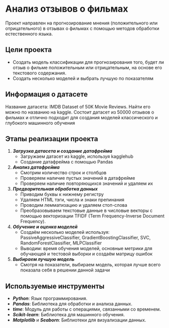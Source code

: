 # Анализ отзывов о фильмах
Проект направлен на прогнозирование мнения (положительного или отрицательного) в отзывах о фильмах с помощью методов обработки естественного языка.
## Цели проекта
- Создать модель классификации для прогнозирования того, будет ли отзыв о фильме положительным или отрицательным, на основе его текстового содержания.
- Создать несколько моделей и выбрать лучшую по показателям
## Информация о датасете
Название датасета: IMDB Dataset of 50K Movie Reviews. Найти его можно по названию на kaggle. Состоит датасет из 50000 отзывов о фильмах и отлично подходит для создания моделей классического и глубокого машинного обучения  
## Этапы реализации проекта
1. ***Загрузка датасета и создание датафрейма***
   - Загружаем датасет из kaggle, используя kagglehub
   - Создание датафрейма с помощью Pandas
2. ***Анализ датафрейма***
   - Смотрим количество строк и столбцов
   - Проверяем наличие пустых значений в датафрейме
   - Проверяем наличие повторяющихся значений и удаляем их
3. ***Предварительная обработка данных***
   - Приводим буквы к нижнему регистру
   - Удаляем HTML тэги, числа и знаки препинания
   - Проводим лемматизацию и удаляем стоп-слова
   - Преобразовываем текстовые данные в числовые векторы с помощью векторизации TFIDF (Term Frequency-Inverse Document Frequency).
4. ***Обучение и оценка моделей***
   - Создаём несколько моделей используя: PassiveAggressiveClassifier, GradientBoostingClassifier, SVC, RandomForestClassifier, MLPClassifier
   - Выводим: время обучения моделей, основные метрики для обучающей и тестовой выборки и создаём матрицу ошибок
5. ***Выбираем лучшую модель***
   - Смотря на показатели, выбираем модель, которая лучше всего показала себя в решении данной задачи
## Используемые инструменты
- ***Python***: Язык программирования.
- ***Pandas***: Библиотека для обработки и анализа данных.
- ***time***: Модуль для работы с операциями, связанными со временем.
- ***Scikit-learn***: Библиотека для машинного обучения.
- ***Matplotlib*** и ***Seaborn***: Библиотеки для визуализации данных.


   
      
   
 


